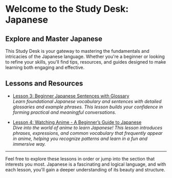 # Welcome to the Study Desk: Japanese

## Explore and Master Japanese

This Study Desk is your gateway to mastering the fundamentals and intricacies of the Japanese language. Whether you're a beginner or looking to refine your skills, you'll find tips, resources, and guides designed to make learning both engaging and effective.

## Lessons and Resources

- [Lesson 3: Beginner Japanese Sentences with Glossary](/study-desk/languages/japanese/lesson3_building_blocks/)  
  *Learn foundational Japanese vocabulary and sentences with detailed glossaries and example phrases. This lesson builds your confidence in forming practical and meaningful conversations.*

- [Lesson 4: Watching Anime - A Beginner’s Guide to Japanese](/study-desk/languages/japanese/lesson4_watching_anime/)  
  *Dive into the world of anime to learn Japanese! This lesson introduces phrases, expressions, and common vocabulary that frequently appear in anime, helping you recognize patterns and learn in a fun and immersive way.*

---

Feel free to explore these lessons in order or jump into the section that interests you most. Japanese is a fascinating and logical language, and with each lesson, you'll gain a deeper understanding of its beauty and structure.
